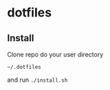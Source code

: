 # dotfiles

## Install

Clone repo do your user directory

```~/.dotfiles```

and run ```./install.sh```